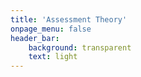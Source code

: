 ```yaml
---
title: 'Assessment Theory'
onpage_menu: false
header_bar:
    background: transparent
    text: light
---
```


